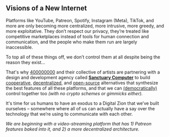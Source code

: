 ## Visions of a New Internet

Platforms like YouTube, Patreon, Spotify, Instagram (Meta), TikTok, and more are only becoming more centralized, more intrusive, more greedy, and more exploitative. They don’t respect our privacy, they’re treated like competitive marketplaces instead of tools for human connection and communication, and the people who make them run are largely inaccessible.

To top all of these things off, we don’t control them at all despite being the reason they exist...

That's why [400000000](https://400000000.co) and their collective of artists are partnering with a design and development agency called [**Sanctuary Computer**](https://www.sanctuary.computer) to build [cooperative,](https://en.wikipedia.org/wiki/Platform_cooperative) [decentralized,](https://en.wikipedia.org/wiki/Decentralization#Technological_decentralization) and [open-source](https://en.wikipedia.org/wiki/Open_source) alternatives that synthesize the best features of all these platforms, and that we can [(democratically)](https://en.wikipedia.org/wiki/Direct_democracy) control together too _(with no crypto schemes or gimmicks either)._

It's time for us humans to have an exodus to a Digital Zion that we’ve built ourselves – somewhere where all of us can actually have a say over the technology that we’re using to communicate with each other.

_We are beginning with a video-streaming platform that has 1) Patreon features baked into it, and 2) a more decentralized architecture._
